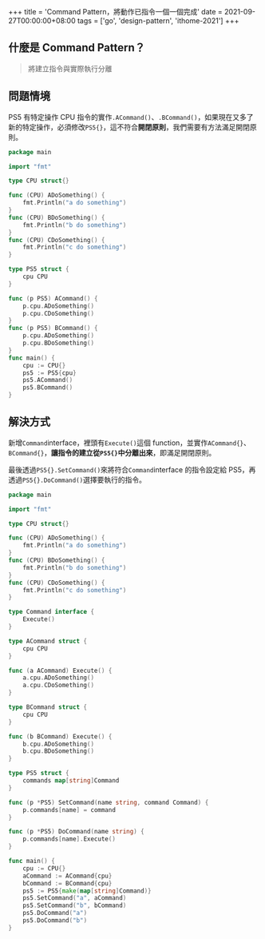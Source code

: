 +++
title = 'Command Pattern，將動作已指令一個一個完成'
date = 2021-09-27T00:00:00+08:00
tags = ['go', 'design-pattern', 'ithome-2021']
+++

## 什麼是 Command Pattern？

> 將建立指令與實際執行分離
> 

## 問題情境

PS5 有特定操作 CPU 指令的實作`.ACommand()`、`.BCommand()`，如果現在又多了新的特定操作，必須修改`PS5{}`，這不符合**開閉原則**，我們需要有方法滿足開閉原則。

```go
package main

import "fmt"

type CPU struct{}

func (CPU) ADoSomething() {
	fmt.Println("a do something")
}
func (CPU) BDoSomething() {
	fmt.Println("b do something")
}
func (CPU) CDoSomething() {
	fmt.Println("c do something")
}

type PS5 struct {
	cpu CPU
}

func (p PS5) ACommand() {
	p.cpu.ADoSomething()
	p.cpu.CDoSomething()
}
func (p PS5) BCommand() {
	p.cpu.ADoSomething()
	p.cpu.BDoSomething()
}
func main() {
	cpu := CPU{}
	ps5 := PS5{cpu}
	ps5.ACommand()
	ps5.BCommand()
}
```

## 解決方式

新增`Command`interface，裡頭有`Execute()`這個 function，並實作`ACommand{}`、`BCommand{}`，**讓指令的建立從`PS5{}`中分離出來**，即滿足開閉原則。

最後透過`PS5{}.SetCommand()`來將符合`Command`interface 的指令設定給 PS5，再透過`PS5{}.DoCommand()`選擇要執行的指令。

```go
package main

import "fmt"

type CPU struct{}

func (CPU) ADoSomething() {
	fmt.Println("a do something")
}
func (CPU) BDoSomething() {
	fmt.Println("b do something")
}
func (CPU) CDoSomething() {
	fmt.Println("c do something")
}

type Command interface {
	Execute()
}

type ACommand struct {
	cpu CPU
}

func (a ACommand) Execute() {
	a.cpu.ADoSomething()
	a.cpu.CDoSomething()
}

type BCommand struct {
	cpu CPU
}

func (b BCommand) Execute() {
	b.cpu.ADoSomething()
	b.cpu.BDoSomething()
}

type PS5 struct {
	commands map[string]Command
}

func (p *PS5) SetCommand(name string, command Command) {
	p.commands[name] = command
}

func (p *PS5) DoCommand(name string) {
	p.commands[name].Execute()
}

func main() {
	cpu := CPU{}
	aCommand := ACommand{cpu}
	bCommand := BCommand{cpu}
	ps5 := PS5{make(map[string]Command)}
	ps5.SetCommand("a", aCommand)
	ps5.SetCommand("b", bCommand)
	ps5.DoCommand("a")
	ps5.DoCommand("b")
}
```